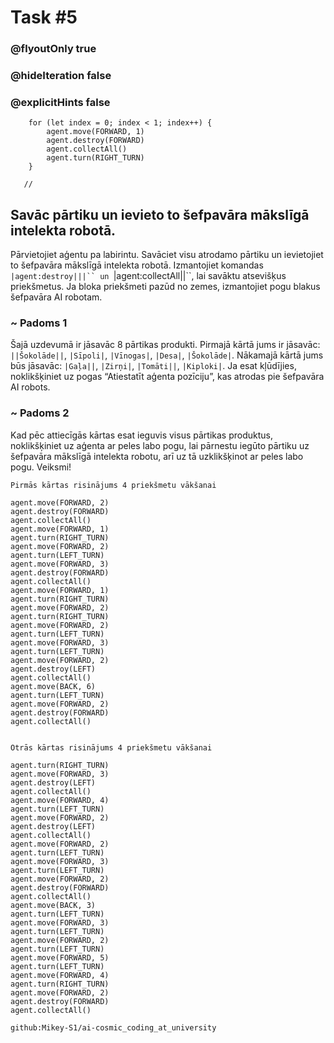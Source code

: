 # Task #5
### @flyoutOnly true
### @hideIteration false
### @explicitHints false

``` ghost
    for (let index = 0; index < 1; index++) {
        agent.move(FORWARD, 1)
        agent.destroy(FORWARD)
        agent.collectAll()
        agent.turn(RIGHT_TURN)
    }
```
```template
   //     
```

## Savāc pārtiku un ievieto to šefpavāra mākslīgā intelekta robotā.

Pārvietojiet aģentu pa labirintu. Savāciet visu atrodamo pārtiku un ievietojiet to šefpavāra mākslīgā intelekta robotā. Izmantojiet komandas ```|agent:destroy|||`` un ```|agent:collectAll||``, lai savāktu atsevišķus priekšmetus. Ja bloka priekšmeti pazūd no zemes, izmantojiet pogu blakus šefpavāra AI robotam.

### ~ Padoms 1

Šajā uzdevumā ir jāsavāc 8 pārtikas produkti. Pirmajā kārtā jums ir jāsavāc: ``||Šokolāde||``, ``|Sīpoli|``, ``|Vīnogas|``, ``|Desa|``, ``|Šokolāde|``. Nākamajā kārtā jums būs jāsavāc: ``|Gaļa||``, ``|Zirņi|``, 
``|Tomāti||``, ``|Kiploki|``. Ja esat kļūdījies, noklikšķiniet uz pogas “Atiestatīt aģenta pozīciju”, kas atrodas pie šefpavāra AI robots.

### ~ Padoms 2
Kad pēc attiecīgās kārtas esat ieguvis visus pārtikas produktus, noklikšķiniet uz aģenta ar peles labo pogu, lai pārnestu iegūto pārtiku uz šefpavāra mākslīgā intelekta robotu, arī uz tā uzklikšķinot ar peles labo pogu. Veiksmi!


```typescript-valid
Pirmās kārtas risinājums 4 priekšmetu vākšanai
```
``` blocks
agent.move(FORWARD, 2)
agent.destroy(FORWARD)
agent.collectAll()
agent.move(FORWARD, 1)
agent.turn(RIGHT_TURN)
agent.move(FORWARD, 2)
agent.turn(LEFT_TURN)
agent.move(FORWARD, 3)
agent.destroy(FORWARD)
agent.collectAll()
agent.move(FORWARD, 1)
agent.turn(RIGHT_TURN)
agent.move(FORWARD, 2)
agent.turn(RIGHT_TURN)
agent.move(FORWARD, 2)
agent.turn(LEFT_TURN)
agent.move(FORWARD, 3)
agent.turn(LEFT_TURN)
agent.move(FORWARD, 2)
agent.destroy(LEFT)
agent.collectAll()
agent.move(BACK, 6)
agent.turn(LEFT_TURN)
agent.move(FORWARD, 2)
agent.destroy(FORWARD)
agent.collectAll()
```
```
```
```typescript-valid
Otrās kārtas risinājums 4 priekšmetu vākšanai
```
``` blocks
agent.turn(RIGHT_TURN)
agent.move(FORWARD, 3)
agent.destroy(LEFT)
agent.collectAll()
agent.move(FORWARD, 4)
agent.turn(LEFT_TURN)
agent.move(FORWARD, 2)
agent.destroy(LEFT)
agent.collectAll()
agent.move(FORWARD, 2)
agent.turn(LEFT_TURN)
agent.move(FORWARD, 3)
agent.turn(LEFT_TURN)
agent.move(FORWARD, 2)
agent.destroy(FORWARD)
agent.collectAll()
agent.move(BACK, 3)
agent.turn(LEFT_TURN)
agent.move(FORWARD, 3)
agent.turn(LEFT_TURN)
agent.move(FORWARD, 2)
agent.turn(LEFT_TURN)
agent.move(FORWARD, 5)
agent.turn(LEFT_TURN)
agent.move(FORWARD, 4)
agent.turn(RIGHT_TURN)
agent.move(FORWARD, 2)
agent.destroy(FORWARD)
agent.collectAll()
```
```package
github:Mikey-S1/ai-cosmic_coding_at_university
```
